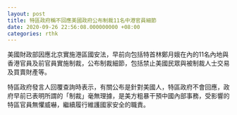 ```yaml
---
layout: post
title: 特區政府稱不回應美國政府公布制裁11名中港官員細節
date: 2020-09-26 22:56:08.000000000 +08:00
categories: rthk
---
```


美國財政部因應北京實施港區國安法，早前向包括特首林鄭月娥在內的11名內地與香港官員及前官員實施制裁，公布制裁細節，包括禁止美國民眾與被制裁人士交易及買賣財產等。

特區政府發言人回覆查詢時表示，有關公布是針對美國人，特區政府不會回應，政府早前已表明所謂的「制裁」毫無理據，是美方粗暴干預中國內部事務，受影響的特區官員無懼威嚇，繼續履行維護國家安全的職責。
